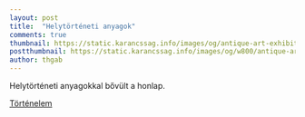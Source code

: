 ```yaml
---
layout: post
title:  "Helytörténeti anyagok"
comments: true
thumbnail: https://static.karancssag.info/images/og/antique-art-exhibit-1172018.jpg
postthumbnail: https://static.karancssag.info/images/og/w800/antique-art-exhibit-1172018.jpg
author: thgab
---
```


Helytörténeti anyagokkal bővült a honlap.
<!--more-->

[Történelem][1]

[1]:/tortenet/
